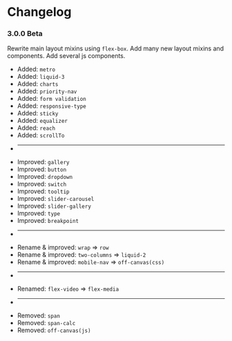 # Changelog

### 3.0.0 Beta
Rewrite main layout mixins using `flex-box`. Add many new layout mixins and components. Add several js components.

+ Added: `metro`
+ Added: `liquid-3`
+ Added: `charts`
+ Added: `priority-nav`
+ Added: `form validation`
+ Added: `responsive-type`
+ Added: `sticky`
+ Added: `equalizer`
+ Added: `reach`
+ Added: `scrollTo`
+ ------------------------------------------------------
+ Improved: `gallery`
+ Improved: `button`
+ Improved: `dropdown`
+ Improved: `switch`
+ Improved: `tooltip`
+ Improved: `slider-carousel`
+ Improved: `slider-gallery`
+ Improved: `type`
+ Improved: `breakpoint`
+ ------------------------------------------------------
+ Rename & improved: `wrap` => `row`
+ Rename & improved: `two-columns` => `liquid-2`
+ Rename & improved: `mobile-nav` => `off-canvas(css)`    
+ ------------------------------------------------------
+ Renamed: `flex-video` => `flex-media`
+ ------------------------------------------------------
+ Removed: `span`
+ Removed: `span-calc`
+ Removed: `off-canvas(js)`    